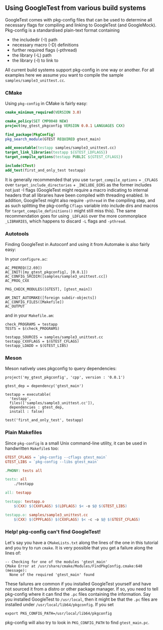 ## Using GoogleTest from various build systems ##

GoogleTest comes with pkg-config files that can be used to determine all
necessary flags for compiling and linking to GoogleTest (and GoogleMock).
Pkg-config is a standardised plain-text format containing

  * the includedir (-I) path
  * necessary macro (-D) definitions
  * further required flags (-pthread)
  * the library (-L) path
  * the library (-l) to link to

All current build systems support pkg-config in one way or another. For
all examples here we assume you want to compile the sample
`samples/sample3_unittest.cc`.


### CMake ###

Using `pkg-config` in CMake is fairly easy:

``` cmake
cmake_minimum_required(VERSION 3.0)

cmake_policy(SET CMP0048 NEW)
project(my_gtest_pkgconfig VERSION 0.0.1 LANGUAGES CXX)

find_package(PkgConfig)
pkg_search_module(GTEST REQUIRED gtest_main)

add_executable(testapp samples/sample3_unittest.cc)
target_link_libraries(testapp ${GTEST_LDFLAGS})
target_compile_options(testapp PUBLIC ${GTEST_CFLAGS})

include(CTest)
add_test(first_and_only_test testapp)
```

It is generally recommended that you use `target_compile_options` + `_CFLAGS`
over `target_include_directories` + `_INCLUDE_DIRS` as the former includes not
just -I flags (GoogleTest might require a macro indicating to internal headers
that all libraries have been compiled with threading enabled. In addition,
GoogleTest might also require `-pthread` in the compiling step, and as such
splitting the pkg-config `Cflags` variable into include dirs and macros for
`target_compile_definitions()` might still miss this). The same recommendation
goes for using `_LDFLAGS` over the more commonplace `_LIBRARIES`, which
happens to discard `-L` flags and `-pthread`.


### Autotools ###

Finding GoogleTest in Autoconf and using it from Automake is also fairly easy:

In your `configure.ac`:

```
AC_PREREQ([2.69])
AC_INIT([my_gtest_pkgconfig], [0.0.1])
AC_CONFIG_SRCDIR([samples/sample3_unittest.cc])
AC_PROG_CXX

PKG_CHECK_MODULES([GTEST], [gtest_main])

AM_INIT_AUTOMAKE([foreign subdir-objects])
AC_CONFIG_FILES([Makefile])
AC_OUTPUT
```

and in your `Makefile.am`:

```
check_PROGRAMS = testapp
TESTS = $(check_PROGRAMS)

testapp_SOURCES = samples/sample3_unittest.cc
testapp_CXXFLAGS = $(GTEST_CFLAGS)
testapp_LDADD = $(GTEST_LIBS)
```


### Meson ###

Meson natively uses pkgconfig to query dependencies:

```
project('my_gtest_pkgconfig', 'cpp', version : '0.0.1')

gtest_dep = dependency('gtest_main')

testapp = executable(
  'testapp',
  files(['samples/sample3_unittest.cc']),
  dependencies : gtest_dep,
  install : false)

test('first_and_only_test', testapp)
```


### Plain Makefiles ###

Since `pkg-config` is a small Unix command-line utility, it can be used
in handwritten `Makefile`s too:

``` Makefile
GTEST_CFLAGS = `pkg-config --cflags gtest_main`
GTEST_LIBS = `pkg-config --libs gtest_main`

.PHONY: tests all

tests: all
	./testapp

all: testapp

testapp: testapp.o
	$(CXX) $(CXXFLAGS) $(LDFLAGS) $< -o $@ $(GTEST_LIBS)

testapp.o: samples/sample3_unittest.cc
	$(CXX) $(CPPFLAGS) $(CXXFLAGS) $< -c -o $@ $(GTEST_CFLAGS)
```


### Help! pkg-config can't find GoogleTest! ###

Let's say you have a `CMakeLists.txt` along the lines of the one in this
tutorial and you try to run `cmake`. It is very possible that you get a
failure along the lines of:

```
-- Checking for one of the modules 'gtest_main'
CMake Error at /usr/share/cmake/Modules/FindPkgConfig.cmake:640 (message):
  None of the required 'gtest_main' found
```

These failures are common if you installed GoogleTest yourself and have not
sourced it from a distro or other package manager. If so, you need to tell
pkg-config where it can find the `.pc` files containing the information.
Say you installed GoogleTest to `/usr/local`, then it might be that the
`.pc` files are installed under `/usr/local/lib64/pkgconfig`. If you set

```
export PKG_CONFIG_PATH=/usr/local/lib64/pkgconfig
```

pkg-config will also try to look in `PKG_CONFIG_PATH` to find `gtest_main.pc`.
 